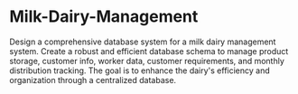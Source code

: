 # Milk-Dairy-Management
Design a comprehensive database system for a milk dairy management system. Create a robust and efficient database schema to manage product storage, customer info, worker data, customer requirements, and monthly distribution tracking. The goal is to enhance the dairy's efficiency and organization through a centralized database.
